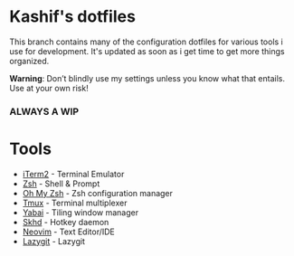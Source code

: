 # **Kashif's dotfiles**

This branch contains many of the configuration dotfiles for various tools i use for development. It's updated as soon as i get time to get more things organized.

**Warning**: Don’t blindly use my settings unless you know what that entails. Use at your own risk!

### **ALWAYS A WIP**

# Tools

- [iTerm2](https://iterm2.com/) - Terminal Emulator
- [Zsh](https://www.zsh.org/) - Shell & Prompt
- [Oh My Zsh](https://github.com/ohmyzsh/ohmyzsh) - Zsh configuration manager
- [Tmux](https://github.com/tmux/tmux) - Terminal multiplexer
- [Yabai](https://github.com/koekeishiya/yabai) - Tiling window manager
- [Skhd](https://github.com/koekeishiya/skhd) - Hotkey daemon
- [Neovim](https://neovim.io/) - Text Editor/IDE
- [Lazygit](https://github.com/jesseduffield/lazygit) - Lazygit
